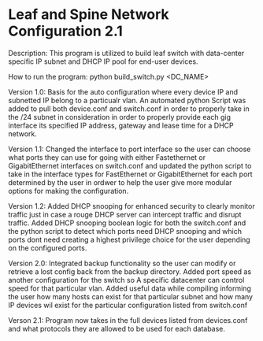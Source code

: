 # Leaf and Spine Network Configuration 2.1
Description: This program is utilized to build leaf switch with data-center specific IP subnet and DHCP IP pool for end-user devices.

How to run the program:
python build_switch.py <DC_NAME>

Version 1.0:
Basis for the auto configuration where every device IP and subnetted IP belong to a particualr vlan. An automated python Script was added to pull both device.conf and switch.conf in order to properly take in the /24 subnet in consideration in order to properly provide each gig interface its specified IP address, gateway and lease time for a DHCP network.

Version 1.1:
Changed the interface to port interface so the user can choose what ports they can use for going with either Fastethernet or GigabitEthernet interfaces on switch.conf and updated the python script to take in the interface types for FastEthernet or GigabitEthernet for each port determined by the user in ordwer to help the user give more modular options for making the configuration. 

Version 1.2:
Added DHCP snooping for enhanced security to clearly monitor traffic just in case a rouge DHCP server can intercept traffic and disrupt traffic. Added DHCP snooping boolean logic for both the switch.conf and the python script to detect which ports need DHCP snooping and which ports dont need creating a highest privilege choice for the user depending on the configured ports.

Version 2.0:
Integrated backup functionality so the user can modify or retrieve a lost config back from the backup directory. Added port speed as another configuration for the switch so A specific datacenter can control speed for that particular vlan. Added useful data while compiling informing the user how many hosts can exist for that particular subnet and how many IP devices wil exist for the particular configuration listed from switch.conf

Verson 2.1:
Program now takes in the full devices listed from devices.conf and what protocols they are allowed to be used for each database.
